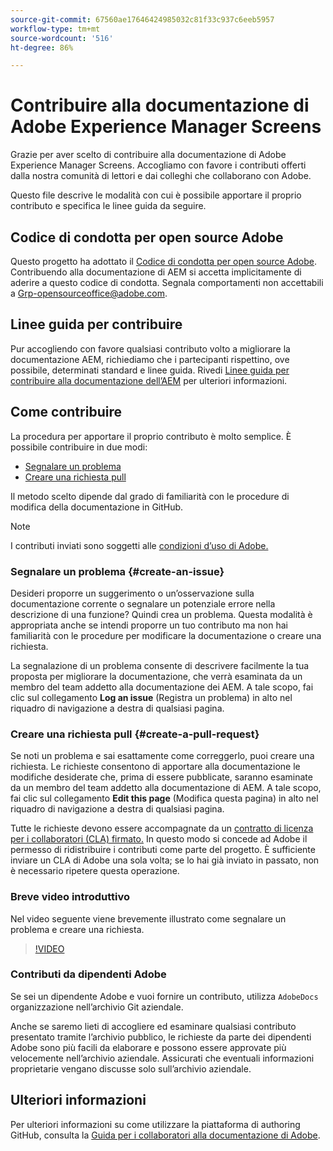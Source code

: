 ```yaml
---
source-git-commit: 67560ae17646424985032c81f33c937c6eeb5957
workflow-type: tm+mt
source-wordcount: '516'
ht-degree: 86%

---
```

# Contribuire alla documentazione di Adobe Experience Manager Screens

Grazie per aver scelto di contribuire alla documentazione di Adobe Experience Manager Screens. Accogliamo con favore i contributi offerti dalla nostra comunità di lettori e dai colleghi che collaborano con Adobe.

Questo file descrive le modalità con cui è possibile apportare il proprio contributo e specifica le linee guida da seguire.

## Codice di condotta per open source Adobe

Questo progetto ha adottato il [Codice di condotta per open source Adobe](code-of-conduct.md). Contribuendo alla documentazione di AEM si accetta implicitamente di aderire a questo codice di condotta. Segnala comportamenti non accettabili a [Grp-opensourceoffice@adobe.com](mailto:Grp-opensourceoffice@adobe.com).

## Linee guida per contribuire

Pur accogliendo con favore qualsiasi contributo volto a migliorare la documentazione AEM, richiediamo che i partecipanti rispettino, ove possibile, determinati standard e linee guida. Rivedi [Linee guida per contribuire alla documentazione dell’AEM](guidelines.md) per ulteriori informazioni.

## Come contribuire

La procedura per apportare il proprio contributo è molto semplice. È possibile contribuire in due modi:

* [Segnalare un problema](#create-an-issue)
* [Creare una richiesta pull](#create-a-pull-request)

Il metodo scelto dipende dal grado di familiarità con le procedure di modifica della documentazione in GitHub.

>[!NOTE]
>
>I contributi inviati sono soggetti alle [condizioni d’uso di Adobe.](https://www.adobe.com/it/legal/terms.html)

### Segnalare un problema {#create-an-issue}

Desideri proporre un suggerimento o un’osservazione sulla documentazione corrente o segnalare un potenziale errore nella descrizione di una funzione? Quindi crea un problema. Questa modalità è appropriata anche se intendi proporre un tuo contributo ma non hai familiarità con le procedure per modificare la documentazione o creare una richiesta.

La segnalazione di un problema consente di descrivere facilmente la tua proposta per migliorare la documentazione, che verrà esaminata da un membro del team addetto alla documentazione dei AEM. A tale scopo, fai clic sul collegamento **Log an issue** (Registra un problema) in alto nel riquadro di navigazione a destra di qualsiasi pagina.

### Creare una richiesta pull {#create-a-pull-request}

Se noti un problema e sai esattamente come correggerlo, puoi creare una richiesta. Le richieste consentono di apportare alla documentazione le modifiche desiderate che, prima di essere pubblicate, saranno esaminate da un membro del team addetto alla documentazione di AEM. A tale scopo, fai clic sul collegamento **Edit this page** (Modifica questa pagina) in alto nel riquadro di navigazione a destra di qualsiasi pagina.

Tutte le richieste devono essere accompagnate da un [contratto di licenza per i collaboratori (CLA) firmato.](https://opensource.adobe.com/cla.html) In questo modo si concede ad Adobe il permesso di ridistribuire i contributi come parte del progetto. È sufficiente inviare un CLA di Adobe una sola volta; se lo hai già inviato in passato, non è necessario ripetere questa operazione.

### Breve video introduttivo

Nel video seguente viene brevemente illustrato come segnalare un problema e creare una richiesta.

>[!VIDEO](https://video.tv.adobe.com/v/27069)

### Contributi da dipendenti Adobe

Se sei un dipendente Adobe e vuoi fornire un contributo, utilizza `AdobeDocs` organizzazione nell’archivio Git aziendale.

Anche se saremo lieti di accogliere ed esaminare qualsiasi contributo presentato tramite l’archivio pubblico, le richieste da parte dei dipendenti Adobe sono più facili da elaborare e possono essere approvate più velocemente nell’archivio aziendale. Assicurati che eventuali informazioni proprietarie vengano discusse solo sull’archivio aziendale.

## Ulteriori informazioni

Per ulteriori informazioni su come utilizzare la piattaforma di authoring GitHub, consulta la [Guida per i collaboratori alla documentazione di Adobe](https://docs.adobe.com/help/it-IT/contributor/contributor-guide/introduction.html).
